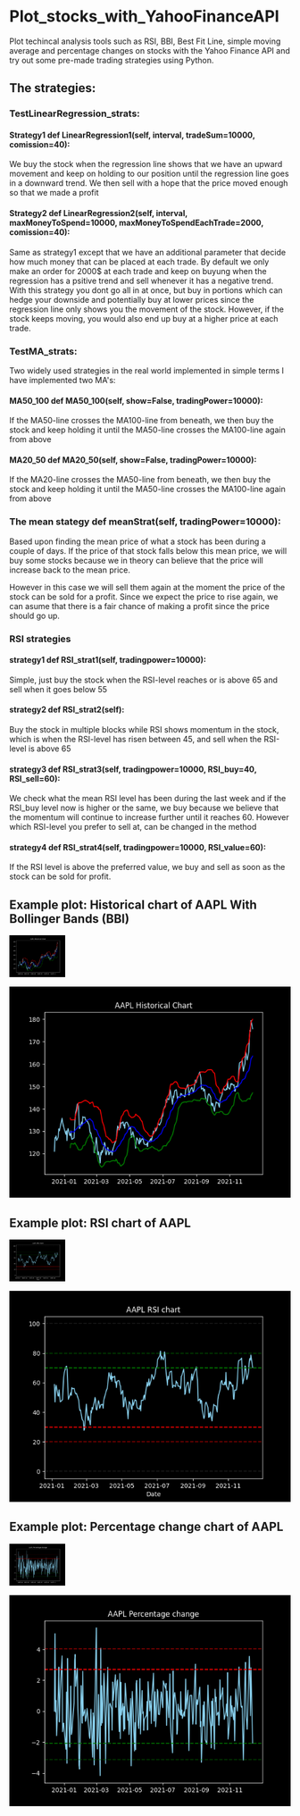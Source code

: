 # Plot_stocks_with_YahooFinanceAPI
Plot techincal analysis tools such as RSI, BBI, Best Fit Line, simple moving average and percentage changes on stocks with the Yahoo Finance API and try out some pre-made trading strategies using Python.

## The strategies:

### TestLinearRegression_strats:
#### Strategy1 def LinearRegression1(self, interval, tradeSum=10000, comission=40):
We buy the stock when the regression line shows that we have an upward movement and keep on holding to our position until the regression line goes in a downward trend. We then sell with a hope that the price moved enough so that we made a profit

#### Strategy2 def LinearRegression2(self, interval, maxMoneyToSpend=10000, maxMoneyToSpendEachTrade=2000, comission=40):
Same as strategy1 except that we have an additional parameter that decide how much money that can be placed at each trade. By default we only make an order for 2000$ at each trade and keep on buyung when the regression has a psitive trend and sell whenever it has a negative trend. With this strategy you dont go all in at once, but buy in portions which can hedge your downside and potentially buy at lower prices since the regression line only shows you the movement of the stock. However, if the stock keeps moving, you would also end up buy at a higher price at each trade. 

### TestMA_strats:
Two widely used strategies in the real world implemented in simple terms
I have implemented two MA's:
#### MA50_100 def MA50_100(self, show=False, tradingPower=10000):
If the MA50-line crosses the MA100-line from beneath, we then buy the stock and keep holding it until the MA50-line crosses the MA100-line again from above
#### MA20_50 def MA20_50(self, show=False, tradingPower=10000):
If the MA20-line crosses the MA50-line from beneath, we then buy the stock and keep holding it until the MA50-line crosses the MA100-line again from above

### The mean stategy def meanStrat(self, tradingPower=10000):
Based upon finding the mean price of what a stock has been during a couple of days. If the price of that stock falls below
this mean price, we will buy some stocks because we in theory can believe that the price will increase back to the mean price.

However in this case we will sell them again at the moment the price of the stock can be sold for a profit. 
Since we expect the price to rise again, we can asume that there is a fair chance of making a profit since the price should
go up.

### RSI strategies
#### strategy1 def RSI_strat1(self, tradingpower=10000):

Simple, just buy the stock when the RSI-level reaches or is above 65 and sell when it goes below 55

#### strategy2 def RSI_strat2(self): 
Buy the stock in multiple blocks while RSI shows momentum in the stock, which is when the RSI-level has risen between 45, and sell when the RSI-level is above 65

#### strategy3 def RSI_strat3(self, tradingpower=10000, RSI_buy=40, RSI_sell=60):  

We check what the mean RSI level has been during the last week and if the RSI_buy level now is higher or the same, we buy because we believe that the momentum will continue to increase further until it reaches 60. However which RSI-level you prefer to sell at, can be changed in the method

#### strategy4 def RSI_strat4(self, tradingpower=10000, RSI_value=60): 
If the RSI level is above the preferred value, we buy and sell as soon as the stock can be sold for profit.


## Example plot: Historical chart of AAPL With Bollinger Bands (BBI)
<img src="screenshots/AAPL_Historical_chart.png" width=100>

![](screenshots/AAPL_Historical_chart.png)

## Example plot: RSI chart of AAPL 
<img src="screenshots/AAPL_RSI_chart.png" width=100>

![](screenshots/AAPL_RSI_chart.png)

## Example plot: Percentage change chart of AAPL
<img src="screenshots/AAPL_percentage_change_chart.png" width=100>

![](screenshots/AAPL_percentage_change_chart.png)



